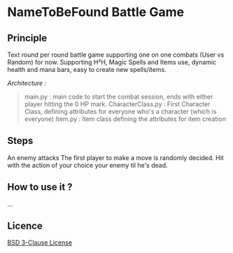 # NameToBeFound Battle Game

## Principle

Text round per round battle game supporting one on one combats (User vs Random) for now. Supporting H²H, Magic Spells and Items use, dynamic health and mana bars, easy to create new spells/items.

*Architecture :*
> main.py : main code to start the combat session, ends with either player hitting the 0 HP mark.
> CharacterClass.py : First Character Class, defining attributes for everyone who's a character (which is everyone)
> Item.py : Item class defining the attributes for item creation

## Steps
An enemy attacks
The first player to make a move is randomly decided.
Hit with the action of your choice your enemy til he's dead.

## How to use it ?

...

## Licence
[BSD 3-Clause License](https://github.com/Guilyx/battletext/blob/master/LICENSE)


